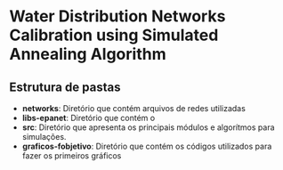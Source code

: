 # Water Distribution Networks Calibration using Simulated Annealing Algorithm

## Estrutura de pastas

- **networks**: Diretório que contém arquivos de redes utilizadas
- **libs-epanet**: Diretório que contém o
- **src**: Diretório que apresenta os principais módulos e algorítmos para simulações.
- **graficos-fobjetivo**: Diretório que contém os códigos utilizados para fazer os primeiros gráficos

